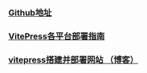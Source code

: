 ### [Github地址](https://github.com/GitHubAsural/VitePressDocs)

### [VitePress各平台部署指南](https://vitepress.dev/zh/guide/deploy#github-pages)

### [vitepress搭建并部署网站 （博客）](https://docs.bugdesigner.cn/docs/Tutorial/vitepress.html#%E5%89%8D%E8%A8%80)

